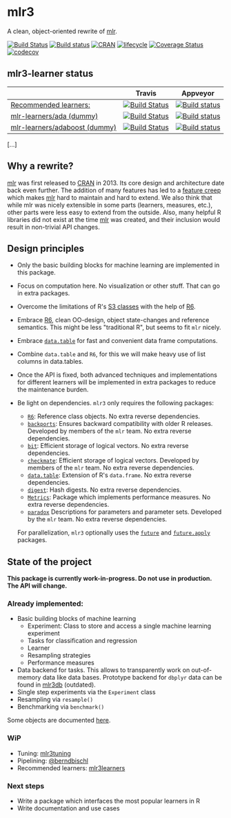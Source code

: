 # mlr3

A clean, object-oriented rewrite of [mlr](https://github.com/mlr-org/mlr).

[![Build Status](https://travis-ci.org/mlr-org/mlr3.svg?branch=master)](https://travis-ci.org/mlr-org/mlr3)
[![Build status](https://ci.appveyor.com/api/projects/status/skoekgkgu8l5tc1o/branch/master?svg=true)](https://ci.appveyor.com/project/mlr-org/mlr3/branch/master)
[![CRAN](https://www.r-pkg.org/badges/version/mlr3)](https://cran.r-project.org/package=mlr3)
[![lifecycle](https://img.shields.io/badge/lifecycle-experimental-orange.svg)](https://www.tidyverse.org/lifecycle/#experimental)
<a href="https://codecov.io/gh/mlr-org/mlr3"><img src="https://codecov.io/gh/mlr-org/mlr3/branch/master/graph/badge.svg" alt="Coverage Status"/></a>
[![codecov](https://codecov.io/gh/mlr-org/mlr3/branch/master/graph/badge.svg)](https://codecov.io/gh/mlr-org/mlr3)

## mlr3-learner status

|                                                                  | Travis                                                                                                                        | Appveyor                                                                                                                                                                           |
| ---------------------------------------------------------------- | ----------------------------------------------------------------------------------------------------------------------------- | ---------------------------------------------------------------------------------------------------------------------------------------------------------------------------------- |
| [Recommended learners:](https://github.com/mlr-org/mlr3learners) | [![Build Status](https://travis-ci.org/mlr-org/mlr3learners.svg?branch=master)](https://travis-ci.org/mlr-org/mlr3learners)   | [![Build status](https://ci.appveyor.com/api/projects/status/a6m7lh5hhxby1rdj/branch/master?svg=true)](https://ci.appveyor.com/project/mlr-org/mlr3learners/branch/master)         |
| [mlr-learners/ada (dummy)]()                                             | [![Build Status](https://travis-ci.org/mlr-learners/ada.svg?branch=master)](https://travis-ci.org/mlr-learners/ada)           | [![Build status](https://ci.appveyor.com/api/projects/status/a6mxby1rdj/branch/master?svg=true)](https://ci.appveyor.com/project/mlr-learners/mlr-ada/branch/master)         |
| [mlr-learners/adaboost (dummy)]()                                        | [![Build Status](https://travis-ci.org/mlr-learners/adaboost.svg?branch=master)](https://travis-ci.org/mlr-learners/adaboost) | [![Build status](https://ci.appveyor.com/api/projects/status/hhxby1rdj/branch/master?svg=true)](https://ci.appveyor.com/project/mlr-learners/mlr-adaboost/branch/master)    |

[...]

## Why a rewrite?

[mlr](https://github.com/mlr-org/mlr) was first released to [CRAN](https://cran.r-project.org/package=mlr) in 2013.
Its core design and architecture date back even further.
The addition of many features has led to a [feature creep](https://en.wikipedia.org/wiki/Feature_creep) which makes [mlr](https://github.com/mlr-org/mlr) hard to maintain and hard to extend.
We also think that while mlr was nicely extensible in some parts (learners, measures, etc.), other parts were less easy to extend from the outside.
Also, many helpful R libraries did not exist at the time [mlr](https://github.com/mlr-org/mlr) was created, and their inclusion would result in non-trivial API changes.



## Design principles

* Only the basic building blocks for machine learning are implemented in this package.
* Focus on computation here. No visualization or other stuff. That can go in extra packages.
* Overcome the limitations of R's [S3 classes](https://adv-r.hadley.nz/s3.html) with the help of [R6](https://cran.r-project.org/package=R6).
* Embrace [R6](https://cran.r-project.org/package=R6), clean OO-design, object state-changes and reference semantics. This might be less "traditional R", but seems to fit `mlr` nicely.
* Embrace [`data.table`](https://cran.r-project.org/package=data.table) for fast and convenient data frame computations.
* Combine `data.table` and `R6`, for this we will make heavy use of list columns in data.tables.
* Once the API is fixed, both advanced techniques and implementations for different learners will be implemented in extra packages to reduce the maintenance burden.
* Be light on dependencies. `mlr3` only requires the following packages:
    - [`R6`](https://cran.r-project.org/package=R6): Reference class objects. No extra reverse dependencies.
    - [`backports`](https://cran.r-project.org/package=backports): Ensures backward compatibility with older R releases. Developed by members of the `mlr` team. No extra reverse dependencies.
    - [`bit`](https://cran.r-project.org/package=bit): Efficient storage of logical vectors. No extra reverse dependencies.
    - [`checkmate`](https://cran.r-project.org/package=checkmate): Efficient storage of logical vectors. Developed by members of the `mlr` team. No extra reverse dependencies.
    - [`data.table`](https://cran.r-project.org/package=data.table): Extension of R's `data.frame`. No extra reverse dependencies.
    - [`digest`](https://cran.r-project.org/package=digest): Hash digests. No extra reverse dependencies.
    - [`Metrics`](https://cran.r-project.org/package=Metrics): Package which implements performance measures. No extra reverse dependencies.
    - [`paradox`](https://github.com/mlr-org/paradox) Descriptions for parameters and parameter sets. Developed by the `mlr` team. No extra reverse dependencies.

  For parallelization, `mlr3` optionally uses the [`future`](https://cran.r-project.org/package=future) and [`future.apply`](https://cran.r-project.org/package=future.apply) packages.



## State of the project

**This package is currently work-in-progress. Do not use in production. The API will change.**


### Already implemented:

* Basic building blocks of machine learning
    - Experiment: Class to store and access a single machine learning experiment
    - Tasks for classification and regression
    - Learner
    - Resampling strategies
    - Performance measures
* Data backend for tasks. This allows to transparently work on out-of-memory data like data bases.
  Prototype backend for `dbplyr` data can be found in [mlr3db](https://github.com/mlr-org/mlr3db) (outdated).
* Single step experiments via the `Experiment` class
* Resampling via `resample()`
* Benchmarking via `benchmark()`

Some objects are documented [here](https://mlr-org.github.io/mlr3/).


### WiP

* Tuning: [mlr3tuning](https://github.com/mlr-org/mlr3tuning)
* Pipelining: [@berndbischl](https://github.com/berndbischl)
* Recommended learners: [mlr3learners](https://github.com/mlr-org/mlr3learners)


### Next steps

* Write a package which interfaces the most popular learners in R
* Write documentation and use cases

